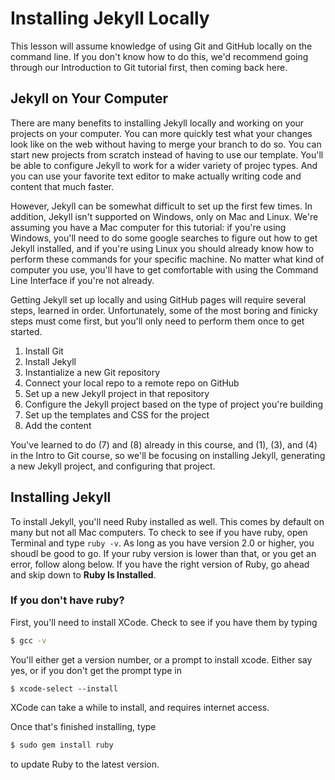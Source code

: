 # Installing Jekyll Locally

This lesson will assume knowledge of using Git and GitHub locally on the command line. If you don't know how to do this, we'd recommend going through our Introduction to Git tutorial first, then coming back here.


## Jekyll on Your Computer

There are many benefits to installing Jekyll locally and working on your projects on your computer. You can more quickly test what your changes look like on the web without having to merge your branch to do so. You can start new projects from scratch instead of having to use our template. You'll be able to configure Jekyll to work for a wider variety of projec types. And you can use your favorite text editor to make actually writing code and content that much faster.

However, Jekyll can be somewhat difficult to set up the first few times. In addition, Jekyll isn't supported on Windows, only on Mac and Linux. We're assuming you have a Mac computer for this tutorial: if you're using Windows, you'll need to do some google searches to figure out how to get Jekyll installed, and if you're using Linux you should already know how to perform these commands for your specific machine. No matter what kind of computer you use, you'll have to get comfortable with using the Command Line Interface if you're not already.

Getting Jekyll set up locally and using GitHub pages will require several steps, learned in order. Unfortunately, some of the most boring and finicky steps must come first, but you'll only need to perform them once to get started.

1. Install Git
2. Install Jekyll
3. Instantialize a new Git repository
4. Connect your local repo to a remote repo on GitHub
5. Set up a new Jekyll project in that repository
6. Configure the Jekyll project based on the type of project you're building
7. Set up the templates and CSS for the project
8. Add the content

You've learned to do (7) and (8) already in this course, and (1), (3), and (4) in the Intro to Git course, so we'll be focusing on installing Jekyll, generating a new Jekyll project, and configuring that project.


## Installing Jekyll

To install Jekyll, you'll need Ruby installed as well. This comes by default on many but not all Mac computers. To check to see if you have ruby, open Terminal and type `ruby -v`. As long as you have version 2.0 or higher, you shoudl be good to go. If your ruby version is lower than that, or you get an error, follow along below. If you have the right version of Ruby, go ahead and skip down to **Ruby Is Installed**.

### If you don't have ruby?

First, you'll need to install XCode. Check to see if you have them by typing 

```bash
$ gcc -v
```

You'll either get a version number, or a prompt to install xcode. Either say yes, or if you don't get the prompt type in 

```
$ xcode-select --install
```

XCode can take a while to install, and requires internet access.

Once that's finished installing, type

```bash
$ sudo gem install ruby
```

to update Ruby to the latest version.